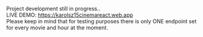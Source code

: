 Project development still in progress.. <br/>
LIVE DEMO: https://karolsz15cinemareact.web.app <br/>
Please keep in mind that for testing purposes there is only ONE endpoint set for every movie and hour at the moment.
